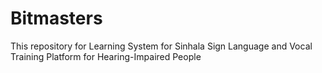# Bitmasters
This repository for Learning System for Sinhala Sign Language and Vocal Training Platform for Hearing-Impaired People
